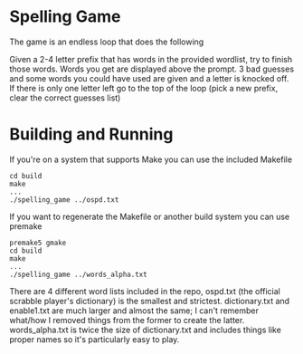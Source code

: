 Spelling Game
=============

The game is an endless loop that does the following

Given a 2-4 letter prefix that has words in the provided wordlist, try to finish those words.
Words you get are displayed above the prompt.
3 bad guesses and some words you could have used are given and a letter is knocked off.
If there is only one letter left go to the top of the loop (pick a new prefix, clear the correct
guesses list)


Building and Running
====================

If you're on a system that supports Make you can use the included Makefile

    cd build
    make
    ...
    ./spelling_game ../ospd.txt

If you want to regenerate the Makefile or another build system you can use premake

    premake5 gmake
    cd build
    make
    ...
    ./spelling_game ../words_alpha.txt

There are 4 different word lists included in the repo, ospd.txt (the official scrabble player's dictionary)
is the smallest and strictest.  dictionary.txt and enable1.txt are much larger and almost the same; I can't
remember what/how I removed things from the former to create the latter.  words_alpha.txt is twice the size
of dictionary.txt and includes things like proper names so it's particularly easy to play.


